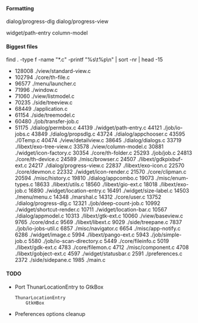 #### Formatting
    
dialog/progress-dlg
dialog/progress-view

widget/path-entry
column-model

#### Biggest files

find . -type f -name "*.c" -printf "%s\t%p\n" | sort -nr | head -15

+   128008	./view/standard-view.c
+   102794	./core/th-file.c
+   96577	./menu/launcher.c
+   71996	./window.c
+   71060	./view/listmodel.c
+   70235	./side/treeview.c
+   68449	./application.c
+   61154	./side/treemodel.c
+   60480	./job/transfer-job.c
+   51175	./dialog/permbox.c
    44139	./widget/path-entry.c
    44121	./job/io-jobs.c
    43849	./dialog/propsdlg.c
    43724	./dialog/appchooser.c
    43595	./0Temp.c
    40474	./view/detailview.c
    38645	./dialog/dialogs.c
    33719	./libext/exo-tree-view.c
    33578	./view/column-model.c
    30881	./widget/icon-factory.c
    30354	./core/th-folder.c
    25293	./job/job.c
    24813	./core/th-device.c
    24589	./misc/browser.c
    24507	./libext/gdkpixbuf-ext.c
    24217	./dialog/progress-view.c
    22837	./libext/exo-icon.c
    22570	./core/devmon.c
    22332	./widget/icon-render.c
    21570	./core/clipman.c
    20594	./misc/history.c
    19810	./dialog/appcombo.c
    19073	./misc/enum-types.c
    18633	./libext/utils.c
    18560	./libext/gio-ext.c
    18018	./libext/exo-job.c
    16890	./widget/location-entry.c
    16491	./widget/size-label.c
    14503	./menu/menu.c
    14348	./marshal.c
    14312	./core/user.c
    13752	./dialog/progress-dlg.c
    12321	./job/deep-count-job.c
    10992	./widget/shortcut-render.c
    10711	./widget/location-bar.c
    10567	./dialog/appmodel.c
    10313	./libext/gtk-ext.c
    10060	./view/baseview.c
    9765	./core/dnd.c
    9569	./libext/libext.c
    9029	./side/treepane.c
    7837	./job/io-jobs-util.c
    6857	./misc/navigator.c
    6654	./misc/app-notify.c
    6286	./widget/image.c
    5994	./libext/pango-ext.c
    5943	./job/simple-job.c
    5580	./job/io-scan-directory.c
    5449	./core/fileinfo.c
    5019	./libext/gdk-ext.c
    4783	./core/filemon.c
    4712	./misc/component.c
    4708	./libext/gobject-ext.c
    4597	./widget/statusbar.c
    2591	./preferences.c
    2372	./side/sidepane.c
    1985	./main.c



#### TODO

* Port ThunarLocationEntry to GtkBox
    
    ```
    ThunarLocationEntry
        GtkHBox
    ```

* Preferences options cleanup

<property name="last-details-view-column-widths" type="string"
value="50,123,50,50,347,50,50,73,50,91"/>

<!--
metadata

gboolean directory_specific_settings;
thunar_file_get_metadata_setting()

HAVE_LINUX

CTYPE_H
ERRNO_H
FCNTL_H
GRP_H
LIMITS_H
LOCALE_H
MEMORY_H
PATHS_H
PWD_H
SCHED_H
SIGNAL_H
STDARG_H
STDLIB_H
STRING_H
SYS_MMAN_H
SYS_PARAM_H
SYS_STAT_H
SYS_TIME_H
SYS_TYPES_H
SYS_UIO_H
SYS_WAIT_H
TIME_H

AC_FUNC_MMAP()
-->



